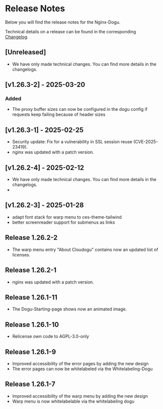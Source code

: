 # Release Notes

Below you will find the release notes for the Nginx-Dogu.

Technical details on a release can be found in the corresponding [Changelog](https://docs.cloudogu.com/de/docs/dogus/nginx/CHANGELOG/).

## [Unreleased]
- We have only made technical changes. You can find more details in the changelogs.

## [v1.26.3-2] - 2025-03-20
### Added
- The proxy buffer sizes can now be configured in the dogu config if requests keep failing because of header sizes

## [v1.26.3-1] - 2025-02-25
- Security update: Fix for a vulnerability in SSL session reuse (CVE-2025-23419).
- nginx was updated with a patch version.

## [v1.26.2-4] - 2025-02-12
- We have only made technical changes. You can find more details in the changelogs.
- 
## [v1.26.2-3] - 2025-01-28
- adapt font stack for warp menu to ces-theme-tailwind
- better screenreader support for submenus as links

## Release 1.26.2-2
- The warp menu entry "About Cloudogu" contains now an updated list of licenses.

## Release 1.26.2-1
- nginx was updated with a patch version.

## Release 1.26.1-11
- The Dogu-Starting-page shows now an animated image.

## Release 1.26.1-10
- Relicense own code to AGPL-3.0-only

## Release 1.26.1-9

* Improved accessibility of the error pages by adding the new design
* The error pages can now be whitelabeled via the Whitelabeling-Dogu

## Release 1.26.1-7

* Improved accessibility of the warp menu by adding the new design
* Warp menu is now whitelabelable via the whitelabeling dogu